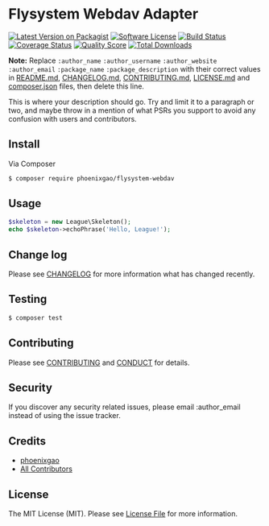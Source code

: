 # Flysystem Webdav Adapter

[![Latest Version on Packagist][ico-version]][link-packagist]
[![Software License][ico-license]](LICENSE.md)
[![Build Status][ico-travis]][link-travis]
[![Coverage Status][ico-scrutinizer]][link-scrutinizer]
[![Quality Score][ico-code-quality]][link-code-quality]
[![Total Downloads][ico-downloads]][link-downloads]

**Note:** Replace ```:author_name``` ```:author_username``` ```:author_website``` ```:author_email``` ```:package_name``` ```:package_description``` with their correct values in [README.md](README.md), [CHANGELOG.md](CHANGELOG.md), [CONTRIBUTING.md](CONTRIBUTING.md), [LICENSE.md](LICENSE.md) and [composer.json](composer.json) files, then delete this line.

This is where your description should go. Try and limit it to a paragraph or two, and maybe throw in a mention of what
PSRs you support to avoid any confusion with users and contributors.

## Install

Via Composer

``` bash
$ composer require phoenixgao/flysystem-webdav
```

## Usage

``` php
$skeleton = new League\Skeleton();
echo $skeleton->echoPhrase('Hello, League!');
```

## Change log

Please see [CHANGELOG](CHANGELOG.md) for more information what has changed recently.

## Testing

``` bash
$ composer test
```

## Contributing

Please see [CONTRIBUTING](CONTRIBUTING.md) and [CONDUCT](CONDUCT.md) for details.

## Security

If you discover any security related issues, please email :author_email instead of using the issue tracker.

## Credits

- [phoenixgao][link-author]
- [All Contributors][link-contributors]

## License

The MIT License (MIT). Please see [License File](LICENSE.md) for more information.

[ico-version]: https://img.shields.io/packagist/v/phoenixgao/flysystem-webdav.svg?style=flat-square
[ico-license]: https://img.shields.io/badge/license-MIT-brightgreen.svg?style=flat-square
[ico-travis]: https://img.shields.io/travis/phoenixgao/flysystem-webdav/master.svg?style=flat-square
[ico-scrutinizer]: https://img.shields.io/scrutinizer/coverage/g/phoenixgao/flysystem-webdav.svg?style=flat-square
[ico-code-quality]: https://img.shields.io/scrutinizer/g/phoenixgao/flysystem-webdav.svg?style=flat-square
[ico-downloads]: https://img.shields.io/packagist/dt/phoenixgao/flysystem-webdav.svg?style=flat-square

[link-packagist]: https://packagist.org/packages/phoenixgao/flysystem-webdav
[link-travis]: https://travis-ci.org/phoenixgao/flysystem-webdav
[link-scrutinizer]: https://scrutinizer-ci.com/g/phoenixgao/flysystem-webdav/code-structure
[link-code-quality]: https://scrutinizer-ci.com/g/phoenixgao/flysystem-webdav
[link-downloads]: https://packagist.org/packages/phoenixgao/flysystem-webdav
[link-author]: https://github.com/phoenixgao
[link-contributors]: ../../contributors
